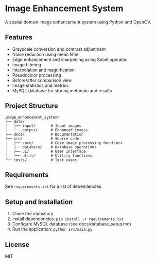 # Image Enhancement System

A spatial domain image enhancement system using Python and OpenCV.

## Features

- Grayscale conversion and contrast adjustment
- Noise reduction using mean filter
- Edge enhancement and sharpening using Sobel operator
- Image filtering
- Interpolation and magnification
- Pseudocolor processing
- Before/after comparison view
- Image statistics and metrics
- MySQL database for storing metadata and results

## Project Structure

```
image_enhancement_system/
├── data/
│   ├── input/       # Input images
│   └── output/      # Enhanced images
├── docs/            # Documentation
├── src/             # Source code
│   ├── core/        # Core image processing functions
│   ├── database/    # Database operations
│   ├── ui/          # User interface
│   └── utils/       # Utility functions
└── tests/           # Test cases
```

## Requirements

See `requirements.txt` for a list of dependencies.

## Setup and Installation

1. Clone the repository
2. Install dependencies: `pip install -r requirements.txt`
3. Configure MySQL database (see docs/database_setup.md)
4. Run the application: `python src/main.py`

## License

MIT
